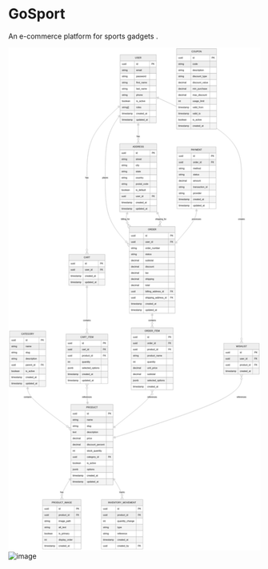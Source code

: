 # GoSport
An e-commerce platform for sports gadgets . 


![Diagramme](gosportdiagramme.png)
![image](https://github.com/user-attachments/assets/7ed5a57c-9894-4707-822b-f182b53d395e)
